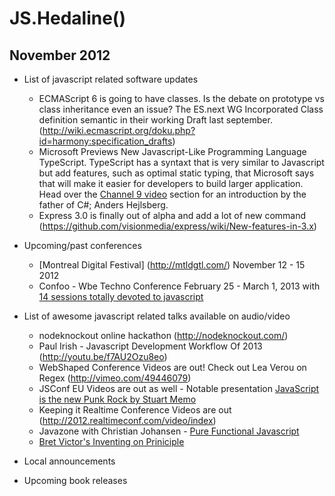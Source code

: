JS.Hedaline()
=============
November 2012
-------------
* List of javascript related software updates
	* ECMAScript 6 is going to have classes. Is the debate on prototype vs class inheritance even an issue? The ES.next WG Incorporated Class definition semantic in their working Draft last september. (http://wiki.ecmascript.org/doku.php?id=harmony:specification_drafts)
	* Microsoft Previews New Javascript-Like Programming Language TypeScript. TypeScript has a syntaxt that is very similar to Javascript but add features, such as optimal static typing, that Microsoft says that will make it easier for developers to build larger application. Head over the [Channel 9 video](http://channel9.msdn.com/posts/Anders-Hejlsberg-Introducing-TypeScript) section for an introduction by the father of C#; Anders Hejlsberg.
	* Express 3.0 is finally out of alpha and add a lot of new command (https://github.com/visionmedia/express/wiki/New-features-in-3.x)

* Upcoming/past conferences
	* [Montreal Digital Festival] (http://mtldgtl.com/) November 12 - 15 2012
	* Confoo - Wbe Techno Conference February 25 - March 1, 2013 with [14 sessions totally devoted to javascript](confoo.ca/en/2013/session)

* List of awesome javascript related talks available on audio/video
	* nodeknockout online hackathon (http://nodeknockout.com/)
	* Paul Irish - Javascript Development Workflow Of 2013 (http://youtu.be/f7AU2Ozu8eo)
	* WebShaped Conference Videos are out! Check out Lea Verou on Regex (http://vimeo.com/49446079)
	* JSConf EU Videos are out as well - Notable presentation [JavaScript is the new Punk Rock by Stuart Memo](http://youtu.be/PN8Eg1K9xjE)
	* Keeping it Realtime Conference Videos are out (http://2012.realtimeconf.com/video/index)
	* Javazone with Christian Johansen - [Pure Functional Javascript](http://vimeo.com/49384334)
	* [Bret Victor's Inventing on Priniciple](http://youtu.be/PUv66718DII)
* Local announcements
* Upcoming book releases
